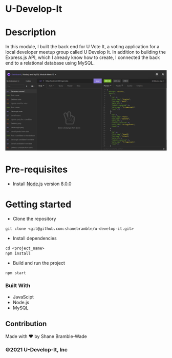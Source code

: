 # U-Develop-It

# Description

In this module, I built the back end for U Vote It, a voting application for a local developer meetup group called U Develop It. In addition to building the Express.js API, which I already know how to create, I connected the back end to a relational database using MySQL.

![U-Develop-It Images](utils/u-develop-it.png)

# Pre-requisites

- Install [Node.js](https://nodejs.org/en/) version 8.0.0

# Getting started

- Clone the repository

```
git clone <git@github.com:shanebramble/u-develop-it.git> 
```

- Install dependencies

```
cd <project_name>
npm install
```

- Build and run the project

```
npm start
```

### Built With

- JavaScipt
- Node.js
- MySQL

## Contribution

Made with ❤️ by Shane Bramble-Wade

### ©️2021 U-Develop-It, Inc
